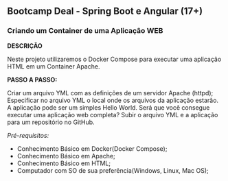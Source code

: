 ## Bootcamp Deal - Spring Boot e Angular (17+)

### Criando um Container de uma Aplicação WEB

**DESCRIÇÃO**

Neste projeto utilizaremos o Docker Compose para executar uma aplicação HTML em um Container Apache.

**PASSO A PASSO:**

Criar um arquivo YML com as definições de um servidor Apache (httpd); 
Especificar no arquivo YML o local onde os arquivos da aplicação estarão. A aplicação pode ser um simples Hello World. Será que você consegue executar uma aplicação web completa? 
Subir o arquivo YML e a aplicação para um repositório no GitHub. 

*Pré-requisitos:*

- Conhecimento Básico em Docker(Docker Compose);
- Conhecimento Básico em Apache;
- Conhecimento Básico em HTML;
- Computador com SO de sua preferência(Windows, Linux, Mac OS);
